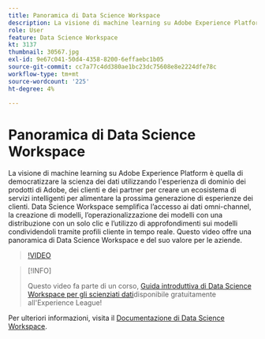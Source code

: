 ```yaml
---
title: Panoramica di Data Science Workspace
description: La visione di machine learning su Adobe Experience Platform è quella di democratizzare la scienza dei dati utilizzando l'esperienza di dominio dei prodotti di Adobe, dei clienti e dei partner per creare un ecosistema di servizi intelligenti per alimentare la prossima generazione di esperienze dei clienti. Data Science Workspace semplifica l’accesso ai dati omni-channel, la creazione di modelli, l’operazionalizzazione dei modelli con una distribuzione con un solo clic e l’utilizzo di approfondimenti sui modelli condividendoli tramite profili cliente in tempo reale. Questo video offre una panoramica di Data Science Workspace e del suo valore per le aziende.
role: User
feature: Data Science Workspace
kt: 3137
thumbnail: 30567.jpg
exl-id: 9e67c041-50d4-4358-8200-6effaebc1b05
source-git-commit: cc7a77c4dd380ae1bc23dc75608e8e2224dfe78c
workflow-type: tm+mt
source-wordcount: '225'
ht-degree: 4%

---
```


# Panoramica di Data Science Workspace

La visione di machine learning su Adobe Experience Platform è quella di democratizzare la scienza dei dati utilizzando l&#39;esperienza di dominio dei prodotti di Adobe, dei clienti e dei partner per creare un ecosistema di servizi intelligenti per alimentare la prossima generazione di esperienze dei clienti. Data Science Workspace semplifica l’accesso ai dati omni-channel, la creazione di modelli, l’operazionalizzazione dei modelli con una distribuzione con un solo clic e l’utilizzo di approfondimenti sui modelli condividendoli tramite profili cliente in tempo reale. Questo video offre una panoramica di Data Science Workspace e del suo valore per le aziende.

>[!VIDEO](https://video.tv.adobe.com/v/30567?quality=12&learn=on)

>[!INFO]
>
> Questo video fa parte di un corso, [Guida introduttiva di Data Science Workspace per gli scienziati dati](https://experienceleague.adobe.com/?recommended=ExperiencePlatform-U-1-2021.1.dsw)disponibile gratuitamente all&#39;Experience League!

Per ulteriori informazioni, visita il [Documentazione di Data Science Workspace](https://experienceleague.adobe.com/docs/experience-platform/data-science-workspace/home.html?lang=it).